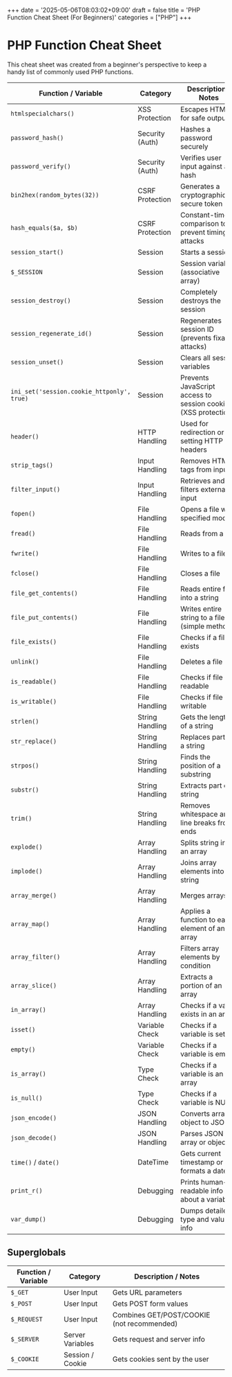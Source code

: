+++
date = '2025-05-06T08:03:02+09:00'
draft = false
title = 'PHP Function Cheat Sheet (For Beginners)'
categories = ["PHP"]
+++

# PHP Function Cheat Sheet

This cheat sheet was created from a beginner's perspective to keep a handy list of commonly used PHP functions.

| Function / Variable               | Category         | Description / Notes |
|----------------------------------|------------------|---------------------|
| `htmlspecialchars()`             | XSS Protection    | Escapes HTML for safe output |
| `password_hash()`                | Security (Auth)   | Hashes a password securely |
| `password_verify()`              | Security (Auth)   | Verifies user input against a hash |
| `bin2hex(random_bytes(32))`      | CSRF Protection   | Generates a cryptographically secure token |
| `hash_equals($a, $b)`            | CSRF Protection   | Constant-time comparison to prevent timing attacks |
| `session_start()`                | Session           | Starts a session |
| `$_SESSION`                      | Session           | Session variable (associative array) |
| `session_destroy()`              | Session           | Completely destroys the session |
| `session_regenerate_id()`        | Session           | Regenerates session ID (prevents fixation attacks) |
| `session_unset()`                | Session           | Clears all session variables |
| `ini_set('session.cookie_httponly', true)` | Session | Prevents JavaScript access to session cookie (XSS protection) |
| `header()`                       | HTTP Handling     | Used for redirection or setting HTTP headers |
| `strip_tags()`                   | Input Handling    | Removes HTML tags from input |
| `filter_input()`                 | Input Handling    | Retrieves and filters external input |
| `fopen()`                        | File Handling     | Opens a file with specified mode |
| `fread()`                        | File Handling     | Reads from a file |
| `fwrite()`                       | File Handling     | Writes to a file |
| `fclose()`                       | File Handling     | Closes a file |
| `file_get_contents()`            | File Handling     | Reads entire file into a string |
| `file_put_contents()`            | File Handling     | Writes entire string to a file (simple method) |
| `file_exists()`                  | File Handling     | Checks if a file exists |
| `unlink()`                       | File Handling     | Deletes a file |
| `is_readable()`                  | File Handling     | Checks if file is readable |
| `is_writable()`                  | File Handling     | Checks if file is writable |
| `strlen()`                       | String Handling   | Gets the length of a string |
| `str_replace()`                  | String Handling   | Replaces part of a string |
| `strpos()`                       | String Handling   | Finds the position of a substring |
| `substr()`                       | String Handling   | Extracts part of a string |
| `trim()`                         | String Handling   | Removes whitespace and line breaks from ends |
| `explode()`                      | Array Handling    | Splits string into an array |
| `implode()`                      | Array Handling    | Joins array elements into a string |
| `array_merge()`                  | Array Handling    | Merges arrays |
| `array_map()`                    | Array Handling    | Applies a function to each element of an array |
| `array_filter()`                 | Array Handling    | Filters array elements by condition |
| `array_slice()`                  | Array Handling    | Extracts a portion of an array |
| `in_array()`                     | Array Handling    | Checks if a value exists in an array |
| `isset()`                        | Variable Check    | Checks if a variable is set |
| `empty()`                        | Variable Check    | Checks if a variable is empty |
| `is_array()`                     | Type Check        | Checks if a variable is an array |
| `is_null()`                      | Type Check        | Checks if a variable is NULL |
| `json_encode()`                  | JSON Handling     | Converts array or object to JSON |
| `json_decode()`                  | JSON Handling     | Parses JSON to array or object |
| `time()` / `date()`              | DateTime          | Gets current timestamp or formats a date |
| `print_r()`                      | Debugging         | Prints human-readable info about a variable |
| `var_dump()`                     | Debugging         | Dumps detailed type and value info |

## Superglobals

| Function / Variable               | Category          | Description / Notes |
|----------------------------------|-------------------|---------------------|
| `$_GET`                          | User Input        | Gets URL parameters |
| `$_POST`                         | User Input        | Gets POST form values |
| `$_REQUEST`                      | User Input        | Combines GET/POST/COOKIE (not recommended) |
| `$_SERVER`                       | Server Variables  | Gets request and server info |
| `$_COOKIE`                       | Session / Cookie  | Gets cookies sent by the user |